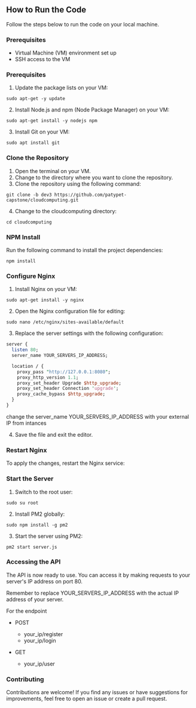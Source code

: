 
## How to Run the Code

Follow the steps below to run the code on your local machine.

### Prerequisites
- Virtual Machine (VM) environment set up
- SSH access to the VM

### Prerequisites
1. Update the package lists on your VM:
```shell
sudo apt-get -y update
```
2. Install Node.js and npm (Node Package Manager) on your VM:
```shell
sudo apt-get install -y nodejs npm
```
3. Install Git on your VM:
```shell
sudo apt install git
```

### Clone the Repository
1. Open the terminal on your VM.
2. Change to the directory where you want to clone the repository.
3. Clone the repository using the following command:
```shell
git clone -b dev3 https://github.com/patypet-capstone/cloudcomputing.git
```
4. Change to the cloudcomputing directory:
```shell
cd cloudcomputing
```

### NPM Install
Run the following command to install the project dependencies:
```shell
npm install
```

### Configure Nginx
1. Install Nginx on your VM:
```shell
sudo apt-get install -y nginx
```
2. Open the Nginx configuration file for editing:
```shell
sudo nano /etc/nginx/sites-available/default
```
3. Replace the server settings with the following configuration:
```perl
server {
  listen 80;
  server_name YOUR_SERVERS_IP_ADDRESS;

  location / {
    proxy_pass "http://127.0.0.1:8080";
    proxy_http_version 1.1;
    proxy_set_header Upgrade $http_upgrade;
    proxy_set_header Connection 'upgrade';
    proxy_cache_bypass $http_upgrade;
  }
}
```
change the server_name YOUR_SERVERS_IP_ADDRESS with your external IP from intances

4. Save the file and exit the editor.

### Restart Nginx
To apply the changes, restart the Nginx service:

### Start the Server
1. Switch to the root user:
```shell
sudo su root
```

2. Install PM2 globally:
```shell
sudo npm install -g pm2
```

3. Start the server using PM2:
```shell
pm2 start server.js
```

### Accessing the API
The API is now ready to use. You can access it by making requests to your server's IP address on port 80.

Remember to replace YOUR_SERVERS_IP_ADDRESS with the actual IP address of your server.

For the endpoint
- POST 
    - your_ip/register
    - your_ip/login

- GET 
    - your_ip/user

### Contributing
Contributions are welcome! If you find any issues or have suggestions for improvements, feel free to open an issue or create a pull request.
